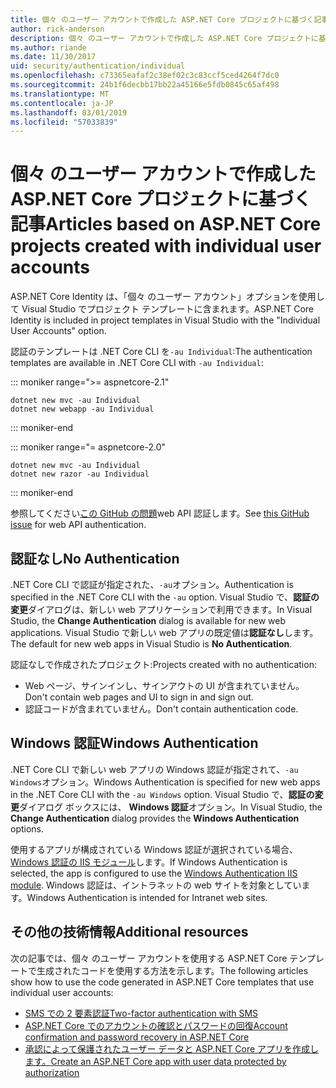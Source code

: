 ```yaml
---
title: 個々 のユーザー アカウントで作成した ASP.NET Core プロジェクトに基づく記事
author: rick-anderson
description: 個々 のユーザー アカウントで作成した ASP.NET Core プロジェクトに基づくアーティクルを検出します。
ms.author: riande
ms.date: 11/30/2017
uid: security/authentication/individual
ms.openlocfilehash: c73365eafaf2c38ef02c3c83ccf5ced4264f7dc0
ms.sourcegitcommit: 24b1f6decbb17bb22a45166e5fdb0845c65af498
ms.translationtype: MT
ms.contentlocale: ja-JP
ms.lasthandoff: 03/01/2019
ms.locfileid: "57033839"
---
```

# <a name="articles-based-on-aspnet-core-projects-created-with-individual-user-accounts"></a><span data-ttu-id="9a00e-103">個々 のユーザー アカウントで作成した ASP.NET Core プロジェクトに基づく記事</span><span class="sxs-lookup"><span data-stu-id="9a00e-103">Articles based on ASP.NET Core projects created with individual user accounts</span></span>

<span data-ttu-id="9a00e-104">ASP.NET Core Identity は、「個々 のユーザー アカウント」オプションを使用して Visual Studio でプロジェクト テンプレートに含まれます。</span><span class="sxs-lookup"><span data-stu-id="9a00e-104">ASP.NET Core Identity is included in project templates in Visual Studio with the "Individual User Accounts" option.</span></span>

<span data-ttu-id="9a00e-105">認証のテンプレートは .NET Core CLI を`-au Individual`:</span><span class="sxs-lookup"><span data-stu-id="9a00e-105">The authentication templates are available in .NET Core CLI with `-au Individual`:</span></span>

::: moniker range=">= aspnetcore-2.1"

```console
dotnet new mvc -au Individual
dotnet new webapp -au Individual
```

::: moniker-end

::: moniker range="= aspnetcore-2.0"

```console
dotnet new mvc -au Individual
dotnet new razor -au Individual
```

::: moniker-end

<span data-ttu-id="9a00e-106">参照してください[この GitHub の問題](https://github.com/aspnet/AspNetCore/issues/5833)web API 認証します。</span><span class="sxs-lookup"><span data-stu-id="9a00e-106">See [this GitHub issue](https://github.com/aspnet/AspNetCore/issues/5833) for web API authentication.</span></span>

<a name="no"></a>
## <a name="no-authentication"></a><span data-ttu-id="9a00e-107">認証なし</span><span class="sxs-lookup"><span data-stu-id="9a00e-107">No Authentication</span></span>

<span data-ttu-id="9a00e-108">.NET Core CLI で認証が指定された、`-au`オプション。</span><span class="sxs-lookup"><span data-stu-id="9a00e-108">Authentication is specified in the .NET Core CLI with the `-au` option.</span></span> <span data-ttu-id="9a00e-109">Visual Studio で、**認証の変更**ダイアログは、新しい web アプリケーションで利用できます。</span><span class="sxs-lookup"><span data-stu-id="9a00e-109">In Visual Studio, the **Change Authentication** dialog is available for new web applications.</span></span> <span data-ttu-id="9a00e-110">Visual Studio で新しい web アプリの既定値は**認証なし**します。</span><span class="sxs-lookup"><span data-stu-id="9a00e-110">The default for new web apps in Visual Studio is **No Authentication**.</span></span>

<span data-ttu-id="9a00e-111">認証なしで作成されたプロジェクト:</span><span class="sxs-lookup"><span data-stu-id="9a00e-111">Projects created with no authentication:</span></span>

* <span data-ttu-id="9a00e-112">Web ページ、サインインし、サインアウトの UI が含まれていません。</span><span class="sxs-lookup"><span data-stu-id="9a00e-112">Don't contain web pages and UI to sign in and sign out.</span></span>
* <span data-ttu-id="9a00e-113">認証コードが含まれていません。</span><span class="sxs-lookup"><span data-stu-id="9a00e-113">Don't contain authentication code.</span></span>

<a name="win"></a>
## <a name="windows-authentication"></a><span data-ttu-id="9a00e-114">Windows 認証</span><span class="sxs-lookup"><span data-stu-id="9a00e-114">Windows Authentication</span></span>

<span data-ttu-id="9a00e-115">.NET Core CLI で新しい web アプリの Windows 認証が指定されて、`-au Windows`オプション。</span><span class="sxs-lookup"><span data-stu-id="9a00e-115">Windows Authentication is specified for new web apps in the .NET Core CLI with the `-au Windows` option.</span></span> <span data-ttu-id="9a00e-116">Visual Studio で、**認証の変更**ダイアログ ボックスには、 **Windows 認証**オプション。</span><span class="sxs-lookup"><span data-stu-id="9a00e-116">In Visual Studio, the **Change Authentication** dialog provides the **Windows Authentication** options.</span></span>

<span data-ttu-id="9a00e-117">使用するアプリが構成されている Windows 認証が選択されている場合、 [Windows 認証の IIS モジュール](xref:host-and-deploy/iis/modules)します。</span><span class="sxs-lookup"><span data-stu-id="9a00e-117">If Windows Authentication is selected, the app is configured to use the [Windows Authentication IIS module](xref:host-and-deploy/iis/modules).</span></span> <span data-ttu-id="9a00e-118">Windows 認証は、イントラネットの web サイトを対象としています。</span><span class="sxs-lookup"><span data-stu-id="9a00e-118">Windows Authentication is intended for Intranet web sites.</span></span>

## <a name="additional-resources"></a><span data-ttu-id="9a00e-119">その他の技術情報</span><span class="sxs-lookup"><span data-stu-id="9a00e-119">Additional resources</span></span>

<span data-ttu-id="9a00e-120">次の記事では、個々 のユーザー アカウントを使用する ASP.NET Core テンプレートで生成されたコードを使用する方法を示します。</span><span class="sxs-lookup"><span data-stu-id="9a00e-120">The following articles show how to use the code generated in ASP.NET Core templates that use individual user accounts:</span></span>

* [<span data-ttu-id="9a00e-121">SMS での 2 要素認証</span><span class="sxs-lookup"><span data-stu-id="9a00e-121">Two-factor authentication with SMS</span></span>](xref:security/authentication/2fa)
* [<span data-ttu-id="9a00e-122">ASP.NET Core でのアカウントの確認とパスワードの回復</span><span class="sxs-lookup"><span data-stu-id="9a00e-122">Account confirmation and password recovery in ASP.NET Core</span></span>](xref:security/authentication/accconfirm)
* [<span data-ttu-id="9a00e-123">承認によって保護されたユーザー データと ASP.NET Core アプリを作成します。</span><span class="sxs-lookup"><span data-stu-id="9a00e-123">Create an ASP.NET Core app with user data protected by authorization</span></span>](xref:security/authorization/secure-data)
